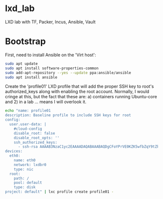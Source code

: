 # lxd_lab
LXD lab with TF, Packer, Incus, Ansible, Vault

# Bootstrap
First, need to install Ansible on the 'Virt host':
```bash
sudo apt update
sudo apt install software-properties-common
sudo add-apt-repository --yes --update ppa:ansible/ansible
sudo apt install ansible
```
Create the 'profile01' LXD profile that will add the proper SSH key to root's authorized_keys along with enabling the root account. Normally, I would cringe at this, but the fact that these are:
a) containers running Ubuntu-core
and
2) in a lab
... means I will overlook it.

```bash
echo "name: profile01
description: Baseline profile to include SSH keys for root
config:
  user.user-data: |
    #cloud-config
    disable_root: false
    disable_root_opts: ''
    ssh_authorized_keys:
      - ssh-rsa AAAAB3NzaC1yc2EAAAADAQABAAABAQDgCFoYPrVE0KZK5wfbZqY9tZkexm/lqR316Od3jmjQ6bxsvLAthaDnrnDv9BRivGZB5ue+WPYIiaPZofe35/PT8Wv+kzg57/rvBVOVnY6eer9WtWzOmCCzScCgZtew3eTUlFgdqT4kjYN6dfL2iDqcrRbAUPSGjtvhTu2/2HUoAgQdpCNhaN9abScRCf8MQPCs2fvNeZ+cz7Ee3ORqlOwmyRuMLsuucDWGjb+A7x48/SpBgk6DMxJmidUb3XbZq8UD6Y0q6eO+mUYvDCP8YU9HschZuOI06RR5Zz/vgRvdv7eUpDZncCn1yOsdJ0TZBjydoA5Hu7yROyQi0y/0puKd
devices:
  eth0:
    name: eth0
    network: lxdbr0
    type: nic
  root:
    path: /
    pool: default
    type: disk
project: default" | lxc profile create profile01 -
```
